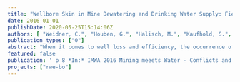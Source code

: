 ```yaml
---
title: "Wellbore Skin in Mine Dewatering and Drinking Water Supply: Field Observation, Mineralogy and Hydraulic Effect"
date: 2016-01-01
publishDate: 2020-05-25T15:14:06Z
authors: [ "Weidner, C.", "Houben, G.", "Halisch, M.", "Kaufhold, S.", "Sander, J.", "Reich, M.", "Menz, C." ]
publication_types: ["0"]
abstract: "When it comes to well loss and efficiency, the occurrence of wellbore skin layers is one of the strongest influencing factors. Besides difficulties to remove the skin layer that is necessary during the drilling process, it is also not easily possible to determine if a skin layer is present in a well and whether or not it imposes a certain degree of well loss. With this work, three types of skin layers are presented (surface cake, deep-bed filtration, layered cake in the aquifer), that have been observed at dewatering wells excavated in open-pits of the Rhenish lignite mining district in western Germany. Disturbed and undisturbed samples were analyzed for their geochemical and mineralogical composition in order to better understand the formation of the skin layer types and their fate during well operation. Geochemical analysis revealed the skin layer to be mainly composed of quartz (˜ 40 wt-%), kaolinite/illite (˜ 30 wt-%), organic material (5-15 %) and secondary gypsum precipitates (up to 12.5 wt-%). Despite the high quartz contents, the granulometry yields high fractions of clay and silt (75-85 %). However, preferential flow paths, transecting the skin layer are created by micro-cracks and erosion-pathways which will cause a higher hydraulic conductivity than could be expected from the granulometry."
featured: false
publication: ' p 8 *In:* IMWA 2016 Mining meeets Water - Conflicts and Solutions. Leipzig, Germany. 11-15 July 2016'
projects: ["rwe-bo"]
---
```


